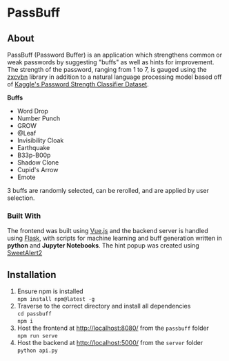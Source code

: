 # PassBuff

## About
PassBuff (Password Buffer) is an application which strengthens common or weak passwords by suggesting "buffs" as well as hints for improvement. The strength of the password, ranging from 1 to 7, is gauged using the [zxcvbn](https://github.com/dwolfhub/zxcvbn-python) library in addition to a natural language processing model based off of [Kaggle's Password Strength Classifier Dataset](https://www.kaggle.com/datasets/bhavikbb/password-strength-classifier-dataset).

**Buffs**
- Word Drop
- Number Punch
- GROW
- @Leaf
- Invisibility Cloak
- Earthquake
- B33p-B00p
- Shadow Clone
- Cupid's Arrow
- Emote

3 buffs are randomly selected, can be rerolled, and are applied by user selection.

### Built With
The frontend was built using [Vue.js](https://vuejs.org/) and the backend server is handled using [Flask](https://flask.palletsprojects.com/en/2.1.x/), with scripts for machine learning and buff generation written in **python** and **Jupyter Notebooks**. The hint popup was created using [SweetAlert2](https://sweetalert2.github.io/)

## Installation
1. Ensure npm is installed <br>
``` npm install npm@latest -g ```
2. Traverse to the correct directory and install all dependencies <br>
```cd passbuff``` <br>
```npm i ```
3. Host the frontend at [http://localhost:8080/](http://localhost:8080/) from the ```passbuff``` folder <br>
``` npm run serve ```
4. Host the backend at [http://localhost:5000/](http://localhost:5000/) from the ```server``` folder <br>
``` python api.py ```
